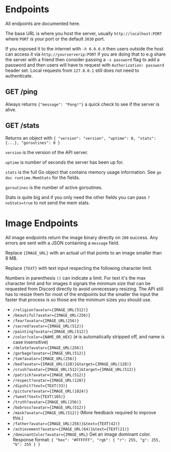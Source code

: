 # Endpoints
All endpoints are documented here.

The base URL is where you host the server, usually `http://localhost:PORT` where `PORT` is your port or the default `3030` port.

If you exposed it to the internet with `-h 0.0.0.0` then users outside the host can access it via `http://yourserverip:PORT` if you are doing that to e.g share the server with a friend then consider passing a `-s password` flag to add a password and then users will have to request with `Authorization: password` header set. Local requests from `127.0.0.1` still does not need to authenticate.

## GET /ping
Always returns `{"message": "Pong!"}` a quick check to see if the server is alive.

## GET /stats
Returns an object with `{ "version": "version", "uptime": 0, "stats": {...}, "goroutines": 0 }`

`version` is the version of the API server.

`uptime` is number of seconds the server has been up for.

`stats` is the full Go object that contains memory usage information. See `go doc runtime.MemStats` for the fields.

`goroutines` is the number of active goroutines.

Stats is quite big and if you only need the other fields you can pass `?noStats=true` to not send the mem stats.

# Image Endpoints
All image endpoints return the image binary directly on `200` success. Any errors are sent with a JSON containing a `message` field.

Replace `{IMAGE_URL}` with an actual url that points to an image smaller than 8 MB.

Replace `{TEXT}` with text input respecting the following character limit.

Numbers in parenthesis `()` can indicate a limit. For text it's the max character limit and for images it signals the minimum size that can be requested from Discord directly to avoid unnecessary resizing. The API still has to resize them for most of the endpoints but the smaller the input the faster that process is so those are the minimum sizes you should use.

- `/religion?avatar={IMAGE_URL(512)}`
- `/beautiful?avatar={IMAGE_URL(256)}`
- `/fear?avatar={IMAGE_URL(256)}`
- `/sacred?avatar={IMAGE_URL(512)}`
- `/painting?avatar={IMAGE_URL(512)}`
- `/color?color={NAME_OR_HEX}` (`#` is automatically stripped off, and name is case insensitive)
- `/delete?avatar={IMAGE_URL(256)}`
- `/garbage?avatar={IMAGE_URL(512)}`
- `/tom?avatar={IMAGE_URL(256)}`
- `/bed?avatar={IMAGE_URL(128)}&target={IMAGE_URL(128)}`
- `/crush?avatar={IMAGE_URL(512)}&target={IMAGE_URL(512)}`
- `/patrick?avatar={IMAGE_URL(512)}`
- `/respect?avatar={IMAGE_URL(128)}`
- `/dipshit?text={TEXT(33)}`
- `/picture?avatar={IMAGE_URL(1024)}`
- `/tweet?text={TEXT(165)}`
- `/truth?avatar={IMAGE_URL(256)}`
- `/bobross?avatar={IMAGE_URL(512)}`
- `/mask?avatar={IMAGE_URL(512)}` (More feedback required to improve this.)
- `/father?avatar={IMAGE_URL(256)}&text={TEXT(42)}`
- `/achievement?avatar={IMAGE_URL(64)}&text={TEXT(21)}`
- `/dominantColor?avatar={IMAGE_URL}` Get an image dominant color. Response format: `{ "hex": "#FFFFFF", "rgb": { "r": 255, "g": 255, "b": 255 } }`
